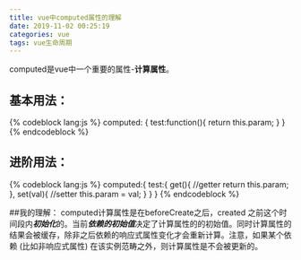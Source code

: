 ```yaml
---
title: vue中computed属性的理解
date: 2019-11-02 00:25:19
categories: vue
tags: vue生命周期
---
```

computed是vue中一个重要的属性-**计算属性**。
## 基本用法：
{% codeblock lang:js %}
    computed: {
        test:function(){
            return this.param;
        }
    }
{% endcodeblock %}

## 进阶用法：
{% codeblock lang:js %}
    computed:{
        test:{
            get(){              //getter
                return this.param;
            },
            set(val){           //setter
                this.param = val;
            }
        }
    }
{% endcodeblock %}

##我的理解：
computed计算属性是在beforeCreate之后，created
之前这个时间段内***初始化***的。当前***依赖的初始值***决定了计算属性的的初始值。同时计算属性的结果会被缓存，除非之后依赖的响应式属性变化才会重新计算。注意，如果某个依赖 (比如非响应式属性) 
在该实例范畴之外，则计算属性是不会被更新的。